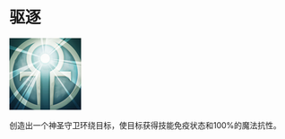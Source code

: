# 驱逐

![mjz_centaur_return](game/resource/flash3/images/spellicons/mjz_omniknight_repel.png)



创造出一个神圣守卫环绕目标，使目标获得技能免疫状态和100%的魔法抗性。

